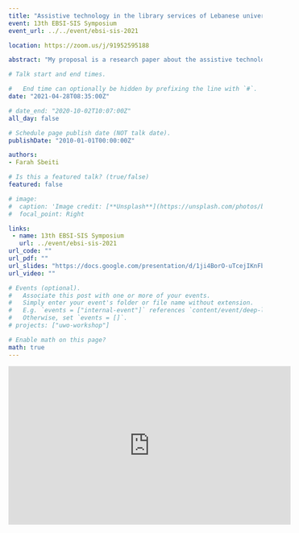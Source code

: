 ```yaml
---
title: "Assistive technology in the library services of Lebanese universities for students with visual needs"
event: 13th EBSI-SIS Symposium
event_url: ../../event/ebsi-sis-2021

location: https://zoom.us/j/91952595188

abstract: "My proposal is a research paper about the assistive technology in the library services of Lebanese universities for people with visual needs. Universities libraries have social responsibilities to present the services to all categories of users regardless of their gender, age, race, political affiliation or disability. However, many people with visual needs have limited access to library services most especially in developing countries like Lebanon. After an observation for the non-using of technology in library services, this study focused on the 47 universities Libraries in Lebanon. Using the Questionnaire method, the study assessed the assistive technology in libraries services provision to the visually impaired by academic libraries across the country. The study aimed to identify the using of assistive technology in the services of Lebanese universities libraries for VIP students in Lebanon. The main findings revealed that we have a lack of implementation of social responsibility in most Lebanese universities. secondly, the assistive technology in university library services for people with visual needs provided by 16 university libraries only, which affects the process of attracting students with visual needs to these universities. While the material problems were among the most prominent difficulties facing libraries in acquiring, using and operating assistive technology systems. Where they could use the computer lab in the library at least by Reliance on the open source programs if they cannot afford their costs. The results of this study will help the upcoming Visual Impaired students in those universities libraries to access information and services in Lebanon."

# Talk start and end times.

#   End time can optionally be hidden by prefixing the line with `#`.
date: "2021-04-28T08:35:00Z"

# date_end: "2020-10-02T10:07:00Z"
all_day: false

# Schedule page publish date (NOT talk date).
publishDate: "2010-01-01T00:00:00Z"

authors:
- Farah Sbeiti 

# Is this a featured talk? (true/false)
featured: false

# image:
#  caption: 'Image credit: [**Unsplash**](https://unsplash.com/photos/bzdhc5b3Bxs)'
#  focal_point: Right

links:
 - name: 13th EBSI-SIS Symposium
   url: ../event/ebsi-sis-2021
url_code: ""
url_pdf: ""
url_slides: "https://docs.google.com/presentation/d/1ji4BorO-uTcejIKnFbXPzDAB9S956tqV/edit"
url_video: ""

# Events (optional).
#   Associate this post with one or more of your events.
#   Simply enter your event's folder or file name without extension.
#   E.g. `events = ["internal-event"]` references `content/event/deep-learning/index.md`.
#   Otherwise, set `events = []`.
# projects: ["uwo-workshop"]

# Enable math on this page?
math: true
---
```

<iframe width="560" height="315" src="https://www.youtube.com/embed/9Ieh6ogJBxw" title="YouTube video player" frameborder="0" allow="accelerometer; autoplay; clipboard-write; encrypted-media; gyroscope; picture-in-picture" allowfullscreen></iframe>
